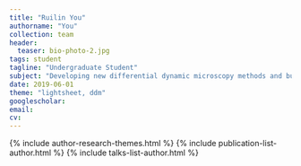 ```yaml
---
title: "Ruilin You"
authorname: "You"
collection: team
header:
  teaser: bio-photo-2.jpg
tags: student
tagline: "Undergraduate Student"
subject: "Developing new differential dynamic microscopy methods and building our latest light sheet microscope"
date: 2019-06-01
theme: "lightsheet, ddm"
googlescholar: 
email: 
cv: 
---
```


<p align= "justify">

{% include author-research-themes.html %}
{% include publication-list-author.html %}
{% include talks-list-author.html %}